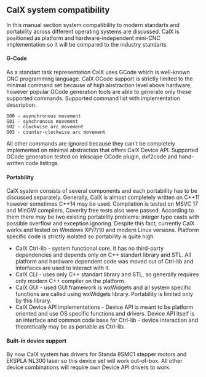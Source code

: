 ## CalX system compatibility
In this manual section system compatibility to modern standarts and portability across different operating systems are discussed. CalX is positioned as platform and hardware-independent mini-CNC implementation so it will be compared to the industry standarts.
#### G-Code
As a standart task representation CalX uses GCode which is well-known CNC programming language. CalX GCode support is strictly limited to the minimal command set because of high abstraction level above hardware, however popular GCode generation tools are able to generate only these supported commands. Supported command list with implementation description.
```
G00 - asynchronous movement
G01 - synchronous movement
G02 - clockwise arc movement
G03 - counter-clockwise arc movement
```
All other commands are ignored because they can't be completely implemented on minimal abstraction that offers CalX Device API. Supported GCode generation tested on Inkscape GCode plugin, dxf2code and hand-written code listings.
#### Portability
CalX system consists of several components and each portability has to be discussed separately. Generally, CalX is almost completely written on C++11 however sometimes C++14 may be used. Compilation is tested on MSVC 17 and MinGW compilers, Coverity free tests also were passed. According to them there may be two existing portability problems: integer type casts with possible overflow and exception ignoring. Despite this fact, currently CalX works and tested on Windows XP/7/10 and modern Linux versions. Platform specific code is strictly isolated so portability is quite high.
* CalX Ctrl-lib - system functional core. It has no third-party dependencies and depends only on C++ standart library and STL. All platform and hardware dependent code was moved out of Ctrl-lib and interfaces are used to interact with it.
* CalX CLI - uses only C++ standart library and STL, so generally requires only modern C++ compiler on the platform.
* CalX GUI - used GUI framework is wxWidgets and all system specific functions are called using wxWidgets library. Portability is limited only by this library.
* CalX Device API implementations - Device API is meant to be platform oriented and use OS specific functions and drivers. Device API itself is an interface and common code base for Ctrl-lib - device interaction and theoretically may be as portable as Ctrl-lib.
#### Built-in device support
By now CalX system has drivers for Standa 8SMC1 stepper motors and EKSPLA NL300 laser so this device set will work out-of-box. All other device combinations will require own Device API drivers to work.
